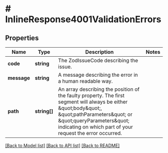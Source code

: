# # InlineResponse4001ValidationErrors

## Properties

Name | Type | Description | Notes
------------ | ------------- | ------------- | -------------
**code** | **string** | The ZodIssueCode describing the issue. |
**message** | **string** | A message describing the error in a human readable way. |
**path** | **string[]** | An array describing the position of the faulty property. The first segment will always be either \&quot;body\&quot;, \&quot;pathParameters\&quot; or \&quot;queryParameters\&quot; indicating on which part of your request the error occurred. |

[[Back to Model list]](../../README.md#models) [[Back to API list]](../../README.md#endpoints) [[Back to README]](../../README.md)
